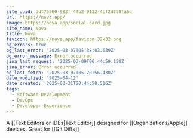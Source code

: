 ```yaml
---
site_uuid: ddf75260-983f-44b2-9132-4cf2d258fa5d
url: https://nova.app/
image: https://nova.app/social-card.jpg
site_name: Nova
title: Nova
favicon: https://nova.app/favicon-32x32.png
og_errors: true
og_last_error: '2025-03-07T05:38:03.639Z'
og_error_message: Error occurred
jina_last_request: '2025-03-09T06:44:59.158Z'
jina_error: Error occurred
og_last_fetch: '2025-03-07T05:20:56.430Z'
date_modified: '2025-04-12'
date_created: '2025-03-31T20:44:50.516Z'
tags:
  - Software-Development
  - DevOps
  - Developer-Experience
---
```













A [[Text Editors or IDEs|Text Editor]] designed for [[Organizations/Apple]] devices. Great for [[Git Diffs]]

